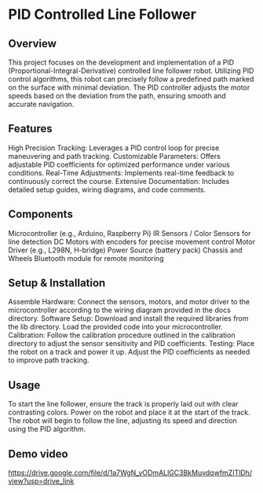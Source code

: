 # PID Controlled Line Follower

## Overview
This project focuses on the development and implementation of a PID (Proportional-Integral-Derivative) controlled line follower robot. Utilizing PID control algorithms, this robot can precisely follow a predefined path marked on the surface with minimal deviation. The PID controller adjusts the motor speeds based on the deviation from the path, ensuring smooth and accurate navigation.

## Features
High Precision Tracking: Leverages a PID control loop for precise maneuvering and path tracking.
Customizable Parameters: Offers adjustable PID coefficients for optimized performance under various conditions.
Real-Time Adjustments: Implements real-time feedback to continuously correct the course.
Extensive Documentation: Includes detailed setup guides, wiring diagrams, and code comments.

## Components
Microcontroller (e.g., Arduino, Raspberry Pi)
IR Sensors / Color Sensors for line detection
DC Motors with encoders for precise movement control
Motor Driver (e.g., L298N, H-bridge)
Power Source (battery pack)
Chassis and Wheels
Bluetooth module for remote monitoring

## Setup & Installation
Assemble Hardware: Connect the sensors, motors, and motor driver to the microcontroller according to the wiring diagram provided in the docs directory.
Software Setup: Download and install the required libraries from the lib directory. Load the provided code into your microcontroller.
Calibration: Follow the calibration procedure outlined in the calibration directory to adjust the sensor sensitivity and PID coefficients.
Testing: Place the robot on a track and power it up. Adjust the PID coefficients as needed to improve path tracking.

## Usage
To start the line follower, ensure the track is properly laid out with clear contrasting colors. Power on the robot and place it at the start of the track. The robot will begin to follow the line, adjusting its speed and direction using the PID algorithm.

## Demo video
https://drive.google.com/file/d/1a7WgN_vODmALlGC3BkMuvdqwfmZITlDh/view?usp=drive_link
